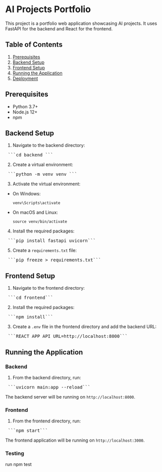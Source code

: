 # AI Projects Portfolio

This project is a portfolio web application showcasing AI projects. It uses FastAPI for the backend and React for the frontend.

## Table of Contents

1. [Prerequisites](#prerequisites)
2. [Backend Setup](#backend-setup)
3. [Frontend Setup](#frontend-setup)
4. [Running the Application](#running-the-application)
5. [Deployment](#deployment)

## Prerequisites

- Python 3.7+
- Node.js 12+
- npm

## Backend Setup

1. Navigate to the backend directory:
<pre> ```cd backend ``` </pre>

2. Create a virtual environment:
<pre> ```python -m venv venv ``` </pre>

3. Activate the virtual environment:

- On Windows:
  ```
  venv\Scripts\activate
  ```
- On macOS and Linux:
  ```
  source venv/bin/activate
  ```

4. Install the required packages:
<pre> ```pip install fastapi uvicorn``` </pre>

5. Create a `requirements.txt` file:
<pre> ```pip freeze > requirements.txt``` </pre>

## Frontend Setup

1. Navigate to the frontend directory:
<pre> ```cd frontend``` </pre>

2. Install the required packages:
<pre> ```npm install``` </pre>

3. Create a `.env` file in the frontend directory and add the backend URL:
<pre> ```REACT_APP_API_URL=http://localhost:8000``` </pre>

## Running the Application

### Backend

1. From the backend directory, run:
<pre> ```uvicorn main:app --reload``` </pre>

The backend server will be running on `http://localhost:8000`.

### Frontend

1. From the frontend directory, run:
<pre> ```npm start``` </pre>

The frontend application will be running on `http://localhost:3000`.

### Testing
run npm test


